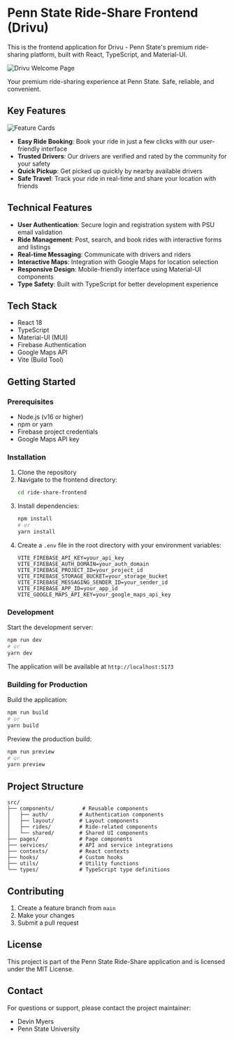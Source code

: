 # Penn State Ride-Share Frontend (Drivu)

This is the frontend application for Drivu - Penn State's premium ride-sharing platform, built with React, TypeScript, and Material-UI.

![Drivu Welcome Page](./public/assets/welcome-page.png)

Your premium ride-sharing experience at Penn State. Safe, reliable, and convenient.

## Key Features

![Feature Cards](./public/assets/feature-cards.png)

- **Easy Ride Booking**: Book your ride in just a few clicks with our user-friendly interface
- **Trusted Drivers**: Our drivers are verified and rated by the community for your safety
- **Quick Pickup**: Get picked up quickly by nearby available drivers
- **Safe Travel**: Track your ride in real-time and share your location with friends

## Technical Features

- **User Authentication**: Secure login and registration system with PSU email validation
- **Ride Management**: Post, search, and book rides with interactive forms and listings
- **Real-time Messaging**: Communicate with drivers and riders
- **Interactive Maps**: Integration with Google Maps for location selection
- **Responsive Design**: Mobile-friendly interface using Material-UI components
- **Type Safety**: Built with TypeScript for better development experience

## Tech Stack

- React 18
- TypeScript
- Material-UI (MUI)
- Firebase Authentication
- Google Maps API
- Vite (Build Tool)

## Getting Started

### Prerequisites

- Node.js (v16 or higher)
- npm or yarn
- Firebase project credentials
- Google Maps API key

### Installation

1. Clone the repository
2. Navigate to the frontend directory:
   ```bash
   cd ride-share-frontend
   ```
3. Install dependencies:
   ```bash
   npm install
   # or
   yarn install
   ```
4. Create a `.env` file in the root directory with your environment variables:
   ```
   VITE_FIREBASE_API_KEY=your_api_key
   VITE_FIREBASE_AUTH_DOMAIN=your_auth_domain
   VITE_FIREBASE_PROJECT_ID=your_project_id
   VITE_FIREBASE_STORAGE_BUCKET=your_storage_bucket
   VITE_FIREBASE_MESSAGING_SENDER_ID=your_sender_id
   VITE_FIREBASE_APP_ID=your_app_id
   VITE_GOOGLE_MAPS_API_KEY=your_google_maps_api_key
   ```

### Development

Start the development server:
```bash
npm run dev
# or
yarn dev
```

The application will be available at `http://localhost:5173`

### Building for Production

Build the application:
```bash
npm run build
# or
yarn build
```

Preview the production build:
```bash
npm run preview
# or
yarn preview
```

## Project Structure

```
src/
├── components/         # Reusable components
│   ├── auth/          # Authentication components
│   ├── layout/        # Layout components
│   ├── rides/         # Ride-related components
│   └── shared/        # Shared UI components
├── pages/             # Page components
├── services/          # API and service integrations
├── contexts/          # React contexts
├── hooks/             # Custom hooks
├── utils/             # Utility functions
└── types/             # TypeScript type definitions
```

## Contributing

1. Create a feature branch from `main`
2. Make your changes
3. Submit a pull request

## License

This project is part of the Penn State Ride-Share application and is licensed under the MIT License.

## Contact

For questions or support, please contact the project maintainer:
- Devin Myers
- Penn State University
